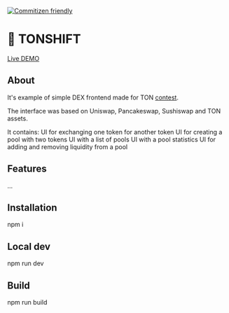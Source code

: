 [![Commitizen friendly](https://img.shields.io/badge/commitizen-friendly-brightgreen.svg)](http://commitizen.github.io/cz-cli/)

# 💎 TONSHIFT

[Live DEMO](https://zubarevegor.github.io/TonShift/)

## About

It's example of simple DEX frontend made for TON [contest](https://github.com/ton-blockchain/TIPs/issues/42).

The interface was based on Uniswap, Pancakeswap, Sushiswap and TON assets.

It contains:
UI for exchanging one token for another token
UI for creating a pool with two tokens
UI with a list of pools
UI with a pool statistics
UI for adding and removing liquidity from a pool


## Features
...

## Installation

npm i

## Local dev

npm run dev

## Build

npm run build
